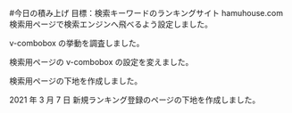 #今日の積み上げ
目標：検索キーワードのランキングサイト
hamuhouse.com
検索用ページで検索エンジンへ飛べるよう設定しました。

v-combobox の挙動を調査しました。

検索用ページの v-combobox の設定を変えました。

検索用ページの下地を作成しました。

2021 年 3 月 7 日
新規ランキング登録のページの下地を作成しました。

